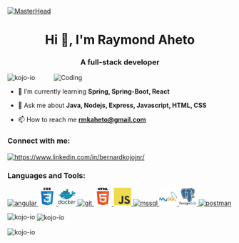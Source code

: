 [![MasterHead](https://www.aalpha.net/wp-content/uploads/2020/12/full-stack-development.gif)](https://github.com/rmaheto)

<h1 align="center">Hi 👋, I'm Raymond Aheto</h1>
<h3 align="center">A full-stack developer</h3>
<img src="https://cdn.dribbble.com/users/1162077/screenshots/3848914/programmer.gif" align="right" alt="Coding" width="400">



<p align="left"> <img src="https://komarev.com/ghpvc/?username=kojo-io&label=Profile%20views&color=0e75b6&style=flat" alt="kojo-io" /> </p>

- 🌱 I’m currently learning **Spring, Spring-Boot, React**

- 💬 Ask me about **Java, Nodejs, Express, Javascript, HTML, CSS**

- 📫 How to reach me **rmkaheto@gmail.com**

<h3 align="left">Connect with me:</h3>
<p align="left">
<a href="https://www.linkedin.com/in/bernardkojojnr/" target="blank"><img align="center" src="https://raw.githubusercontent.com/rahuldkjain/github-profile-readme-generator/master/src/images/icons/Social/linked-in-alt.svg" alt="https://www.linkedin.com/in/bernardkojojnr/" height="30" width="40" /></a>
</p>

<h3 align="left">Languages and Tools:</h3>
<p align="left"> <a href="https://angular.io" target="_blank" rel="noreferrer"> <img src="https://angular.io/assets/images/logos/angular/angular.svg" alt="angular" width="40" height="40"/> </a> <a href="https://www.w3schools.com/css/" target="_blank" rel="noreferrer"> <img src="https://raw.githubusercontent.com/devicons/devicon/master/icons/css3/css3-original-wordmark.svg" alt="css3" width="40" height="40"/> </a> <a href="https://www.docker.com/" target="_blank" rel="noreferrer"> <img src="https://raw.githubusercontent.com/devicons/devicon/master/icons/docker/docker-original-wordmark.svg" alt="docker" width="40" height="40"/> </a> <a href="https://expressjs.com" target="_blank" rel="noreferrer"> <img src="https://www.vectorlogo.zone/logos/git-scm/git-scm-icon.svg" alt="git" width="40" height="40"/> </a> <a href="https://www.w3.org/html/" target="_blank" rel="noreferrer"> <img src="https://raw.githubusercontent.com/devicons/devicon/master/icons/html5/html5-original-wordmark.svg" alt="html5" width="40" height="40"/> </a> <a href="https://www.java.com" target="_blank" rel="noreferrer"> <img src="https://raw.githubusercontent.com/devicons/devicon/master/icons/javascript/javascript-original.svg" alt="javascript" width="40" height="40"/> </a> <a href="https://mochajs.org" target="_blank" rel="noreferrer"> <img src="https://www.svgrepo.com/show/303229/microsoft-sql-server-logo.svg" alt="mssql" width="40" height="40"/> </a> <a href="https://www.mysql.com/" target="_blank" rel="noreferrer"> <img src="https://raw.githubusercontent.com/devicons/devicon/master/icons/mysql/mysql-original-wordmark.svg" alt="mysql" width="40" height="40"/> </a> <a href="https://www.postgresql.org" target="_blank" rel="noreferrer"> <img src="https://raw.githubusercontent.com/devicons/devicon/master/icons/postgresql/postgresql-original-wordmark.svg" alt="postgresql" width="40" height="40"/> </a> <a href="https://postman.com" target="_blank" rel="noreferrer"> <img src="https://www.vectorlogo.zone/logos/getpostman/getpostman-icon.svg" alt="postman" width="40" height="40"/> </a> <a href="https://reactjs.org/" target="_blank" rel="noreferrer"> </a> </p>

<p><img align="left" src="https://github-readme-stats.vercel.app/api/top-langs?username=kojo-io&show_icons=true&locale=en&layout=compact" alt="kojo-io" /></p>

<p>&nbsp;<img align="center" src="https://github-readme-stats.vercel.app/api?username=kojo-io&show_icons=true&locale=en" alt="kojo-io" /></p>

<p><img align="center" src="https://github-readme-streak-stats.herokuapp.com/?user=kojo-io&" alt="kojo-io" /></p>
